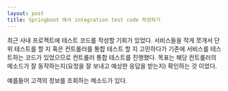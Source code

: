 ```yaml
---
layout: post
title: Springboot 에서 integration test code 작성하기
---
```


최근 사내 프로젝트에 테스트 코드를 작성할 기회가 있었다.
서비스들을 작게 쪼개서 단위 테스트를 할 지 혹은 컨트롤러를 통합 테스트 할 지 고민하다가
기존에 서비스를 테스트하는 코드가 있었으므로 컨트롤러 통합 테스트를 진행했다.
목표는 해당 컨트롤러의 메소드가 잘 동작하는지(요청을 잘 보내고 예상한 응답을 받는지) 확인하는 것 이었다.

예를들어 고객의 정보를 조회하는 메소드가 있다.


